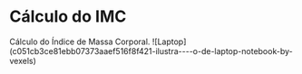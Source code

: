 # Cálculo do IMC
  Cálculo do  Índice de Massa Corporal.    ![Laptop] (c051cb3ce81ebb07373aaef516f8f421-ilustra----o-de-laptop-notebook-by-vexels)
